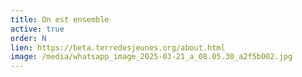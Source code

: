 ```yaml
---
title: On est ensemble
active: true
order: N
lien: https://beta.terredesjeunes.org/about.html
image: /media/whatsapp_image_2025-03-21_a_08.05.30_a2f5b002.jpg
---
```

